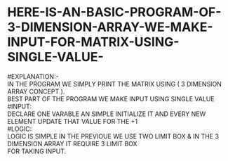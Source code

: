 # HERE-IS-AN-BASIC-PROGRAM-OF-3-DIMENSION-ARRAY-WE-MAKE-INPUT-FOR-MATRIX-USING-SINGLE-VALUE-
#EXPLANATION:-<BR>
IN THE PROGRAM WE SIMPLY PRINT THE MATRIX USING ( 3 DIMENSION ARRAY CONCEPT ).<BR>
BEST PART OF THE PROGRAM WE MAKE INPUT USING SINGLE VALUE<BR>
#INPUT:<BR>
DECLARE ONE VARABLE AN SIMPLE INITIALIZE IT AND EVERY NEW ELEMENT UPDATE THAT VALUE FOR THE +1<BR>
#LOGIC:<BR>
LOGIC IS SIMPLE IN THE PREVIOUE WE USE TWO LIMIT BOX & IN THE 3 DIMENSION ARRAY IT REQUIRE 3 LIMIT BOX<BR>
FOR TAKING INPUT.<BR>


